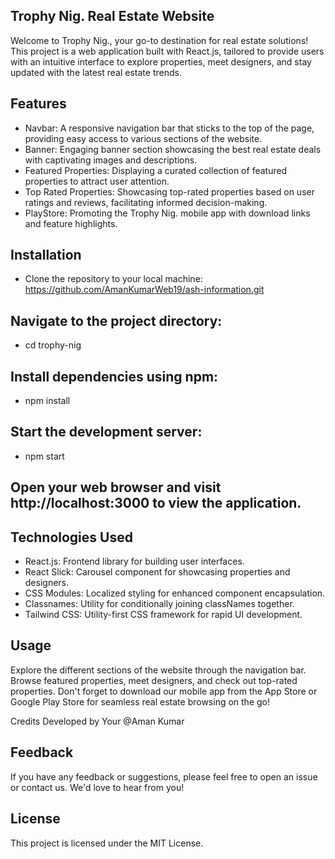 ## Trophy Nig. Real Estate Website
Welcome to Trophy Nig., your go-to destination for real estate solutions! This project is a web application built with React.js, tailored to provide users with an intuitive interface to explore properties, meet designers, and stay updated with the latest real estate trends.


## Features
- Navbar: A responsive navigation bar that sticks to the top of the page, providing easy access to various sections of the website.
- Banner: Engaging banner section showcasing the best real estate deals with captivating images and descriptions.
- Featured Properties: Displaying a curated collection of featured properties to attract user attention.
- Top Rated Properties: Showcasing top-rated properties based on user ratings and reviews, facilitating informed decision-making.
- PlayStore: Promoting the Trophy Nig. mobile app with download links and feature highlights.

  
## Installation
- Clone the repository to your local machine:
https://github.com/AmanKumarWeb19/ash-information.git

## Navigate to the project directory:
- cd trophy-nig

## Install dependencies using npm:
- npm install


## Start the development server:
- npm start

## Open your web browser and visit http://localhost:3000 to view the application.

## Technologies Used
- React.js: Frontend library for building user interfaces.
- React Slick: Carousel component for showcasing properties and designers.
- CSS Modules: Localized styling for enhanced component encapsulation.
- Classnames: Utility for conditionally joining classNames together.
- Tailwind CSS: Utility-first CSS framework for rapid UI development.

  
## Usage
Explore the different sections of the website through the navigation bar. Browse featured properties, meet designers, and check out top-rated properties. Don't forget to download our mobile app from the App Store or Google Play Store for seamless real estate browsing on the go!

Credits
Developed by Your @Aman Kumar

## Feedback
If you have any feedback or suggestions, please feel free to open an issue or contact us. We'd love to hear from you!

## License
This project is licensed under the MIT License.

